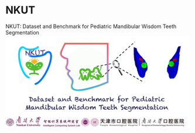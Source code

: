 # NKUT
NKUT: Dataset and Benchmark for Pediatric Mandibular Wisdom Teeth Segmentation
![Alt text](./logo.jpg)
